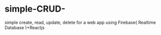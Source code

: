 # simple-CRUD-
simple create, read, update, delete for a web app using Firebase( Realtime Database )+Reactjs
